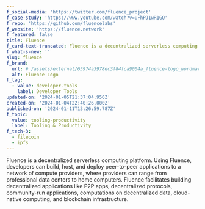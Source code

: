 ```yaml
---
f_social-media: 'https://twitter.com/fluence_project'
f_case-study: 'https://www.youtube.com/watch?v=uFhPJ1wR1GQ'
f_repo: 'https://github.com/fluencelabs'
f_website: 'https://fluence.network'
f_featured: false
title: Fluence
f_card-text-truncated: Fluence is a decentralized serverless computing platform.
f_what-s-new: ''
slug: fluence
f_brand:
  url: # /assets/external/65974a3978ec3f84fca9004a_fluence-logo_wordmark_black.png
  alt: Fluence Logo
f_tag:
  - value: developer-tools
    label: Developer Tools
updated-on: '2024-01-05T21:37:04.956Z'
created-on: '2024-01-04T22:40:26.000Z'
published-on: '2024-01-11T13:26:59.787Z'
f_topic:
  value: tooling-productivity
  label: Tooling & Productivity
f_tech-3:
  - filecoin
  - ipfs
---
```


Fluence is a decentralized serverless computing platform. Using Fluence, developers can build, host, and deploy peer-to-peer applications to a network of compute providers, where providers can range from professional data centers to home computers. Fluence facilitates building decentralized applications like P2P apps, decentralized protocols, community-run applications, computations on decentralized data, cloud-native computing, and blockchain infrastructure.
